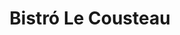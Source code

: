 ---
title : Bistró Le Cousteau
layout: negocio
slogan: Comida francesa
categoria: Restaurante
imagenes: ["/assets/img/directorio/bistro-or.jpg.webp"]
direccion: Blvd. Benito Juárez 184, Zona Centro, 22710 Rosarito, B.C.
estado: Baja California
municipio: Rosarito
codigo: 22710
latitude: 32.339848
longitude: -117.055794
telefono: 661 612 2655
cocina: Francesa
rango: $$
facebook: https://www.facebook.com/BistroLeCousteau/
instragam: https://www.instagram.com/BistroLeCousteau/
horariodeservicio: Martes a Domingo 13:00 PM - 21:00 PM Lunes cerrado
descripcion: El restaurante cuenta con un amplio menú de comida internacional, básicamente francesa.Todos los días hay especiales con lo más fresco del mar y del mercado.
---